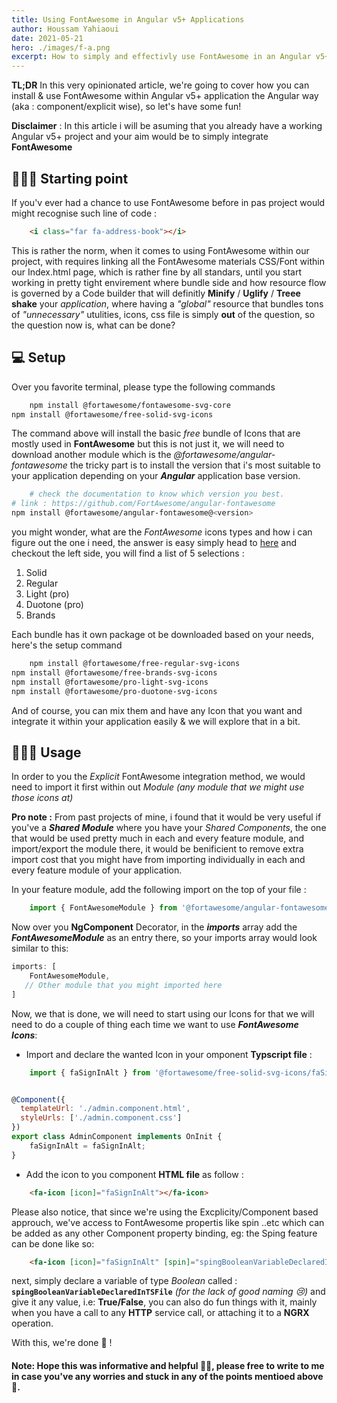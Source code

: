 ```yaml
---
title: Using FontAwesome in Angular v5+ Applications
author: Houssam Yahiaoui
date: 2021-05-21
hero: ./images/f-a.png
excerpt: How to simply and effectivly use FontAwesome in an Angular v5+ application
---
```


**TL;DR** In this very opinionated article, we're going to cover how you can install & use FontAwesome within Angular v5+ application the Angular way (aka : component/explicit  wise), so let's have some fun!

**Disclaimer** : In this article i will be asuming that you already have a working Angular v5+ project and your aim would be to simply integrate **FontAwesome**

## 🕵🏼‍♂️ Starting point

If you'v ever had a chance to use FontAwesome before in pas project would might recognise such line of code :

```html
    <i class="far fa-address-book"></i>
```

This is rather the norm, when it comes to using FontAwesome within our project, with requires linking all the FontAwesome materials CSS/Font within our Index.html page, which is rather fine by all standars, until you start working in pretty tight envirement where bundle side and how resource flow is governed by a Code builder that will definitly **Minify** / **Uglify** / **Treee shake** your *application*, where having a *"global"* resource that bundles tons of *"unnecessary"* utulities, icons, css file is simply **out** of the question, so the question now is, what can be done?

## 💻 Setup

Over you favorite terminal, please type the following commands

```bash
    npm install @fortawesome/fontawesome-svg-core
npm install @fortawesome/free-solid-svg-icons
```

The command above will install the basic *free* bundle of Icons that are mostly used in **FontAwesome** but this is not just it, we will need to download another module which is the *@fortawesome/angular-fontawesome* the tricky part is to install the version that i's most suitable to your application depending on your ***Angular*** application base version.

```bash
    # check the documentation to know which version you best.
# link : https://github.com/FortAwesome/angular-fontawesome
npm install @fortawesome/angular-fontawesome@<version>
```

you might wonder, what are the *FontAwesome* icons types and how i can figure out the one i need, the answer is easy simply head to [here](https://fontawesome.com/icons?d=gallery&p=2) and checkout the left side, you will find a list of 5 selections :
1. Solid
2. Regular
3. Light (pro)
4. Duotone (pro)
5. Brands

Each bundle has it own package ot be downloaded based on your needs, here's the setup command

```bash
    npm install @fortawesome/free-regular-svg-icons
npm install @fortawesome/free-brands-svg-icons
npm install @fortawesome/pro-light-svg-icons
npm install @fortawesome/pro-duotone-svg-icons
```

And of course, you can mix them and have any Icon that you want and integrate it within your application easily & we will explore that in a bit.

## 👨🏻‍💻 Usage

In order to you the *Explicit* FontAwesome integration method, we would need to import it first within out *Module (any module that we might use those icons at)*

**Pro note :** From past projects of mine, i found that it would be very useful if you've a ***Shared Module*** where you have your *Shared Components*, the one that would be used pretty much in each and every feature module, and import/export the module there, it would be benificient to remove extra import cost that you might have from importing individually in each and every feature module of your application.

In your feature module, add the following import on the top of your file :

```js
    import { FontAwesomeModule } from '@fortawesome/angular-fontawesome';
```

Now over you **NgComponent** Decorator, in the ***imports*** array add the ***FontAwesomeModule*** as an entry there, so your imports array would look similar to this:

```js
imports: [
    FontAwesomeModule,
   // Other module that you might imported here
]
```

Now, we that is done, we will need to start using our Icons for that we will need to do a couple of thing each time we want to use ***FontAwesome Icons***:

- Import and declare the wanted Icon in your omponent **Typscript file** :


```js
    import { faSignInAlt } from '@fortawesome/free-solid-svg-icons/faSignInAlt';


@Component({
  templateUrl: './admin.component.html',
  styleUrls: ['./admin.component.css']
})
export class AdminComponent implements OnInit {
    faSignInAlt = faSignInAlt;
}
```


- Add the icon to you component **HTML file** as follow :

```html
    <fa-icon [icon]="faSignInAlt"></fa-icon>
```

Please also notice, that since we're using the Excplicity/Component based approuch, we've access to FontAwesome propertis like spin ..etc which can be added as any other Component property binding, eg: the Sping feature can be done like so:

```html
    <fa-icon [icon]="faSignInAlt" [spin]="spingBooleanVariableDeclaredInTSFile"></fa-icon>
```

next, simply declare a variable of type *Boolean* called : **`spingBooleanVariableDeclaredInTSFile`** *(for the lack of good naming 😢)* and give it any value, i.e: **True/False**, you can also do fun things with it, mainly when you have a call to any **HTTP** service call, or attaching it to a **NGRX** operation.

With this, we're done 🥳 !


#### Note:  Hope this was informative and helpful 👋🏼, please free to write to me in case you've any worries and stuck in any of the points mentioed above 🙌.
